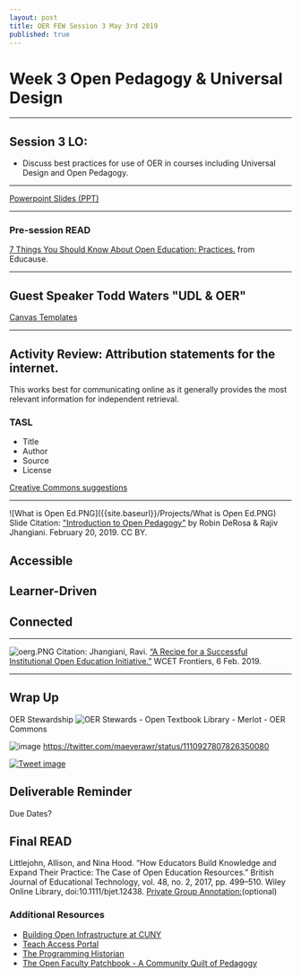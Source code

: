 ```yaml
---
layout: post
title: OER FEW Session 3 May 3rd 2019
published: true
---
```


# Week 3 Open Pedagogy & Universal Design
___

## Session 3 LO:
- Discuss best practices for use of OER in courses including Universal Design and Open Pedagogy.
___

[Powerpoint Slides (PPT)](https://1drv.ms/p/s!Ag8eizeb-0eygoc6P2mVK4IPMTSELQ)

___

### Pre-session READ
[7 Things You Should Know About Open Education: Practices.](https://library.educause.edu/resources/2018/7/7-things-you-should-know-about-open-education-practices) from Educause.

___
## Guest Speaker Todd Waters "UDL & OER"

[Canvas Templates](https://wcc.instructure.com/courses/1763751)
___

## Activity Review: Attribution statements for the internet.

This works best for communicating online as it generally provides the most relevant information for independent retrieval.

### TASL
- Title
- Author
- Source
- License

[Creative Commons suggestions](https://creativecommons.org/use-remix/get-permission/)
___

![What is Open Ed.PNG]({{site.baseurl}}/Projects/What is Open Ed.PNG)
Slide Citation: ["Introduction to Open Pedagogy"](https://speakerdeck.com/actualham/introduction-to-open-pedagogy) by Robin DeRosa & Rajiv Jhangiani. February 20, 2019.
CC BY.
## Accessible

## Learner-Driven

## Connected



___
![oerg.PNG]({{site.baseurl}}/Projects/oerg.PNG)
Citation: Jhangiani, Ravi. [“A Recipe for a Successful Institutional Open Education Initiative.”](https://wcetfrontiers.org/2019/02/06/successful-institutional-open-education-initiative/) WCET Frontiers, 6 Feb. 2019.

___

## Wrap Up
OER Stewardship
![OER Stewards](https://careframeworkorg.files.wordpress.com/2018/03/sustainableoer-graphic-01.png)
	- Open Textbook Library
    - Merlot
    - OER Commons

![image]({{site.baseurl}}/Projects/twitimage2.PNG)
https://twitter.com/maeverawr/status/1110927807826350080

[![Tweet image]({{site.baseurl}}/Projects/twitimage2.PNG)](https://twitter.com/maeverawr/status/1110927807826350080)



## Deliverable Reminder
Due Dates?

## Final READ
Littlejohn, Allison, and Nina Hood. “How Educators Build Knowledge and Expand Their Practice: The Case of Open Education Resources.” British Journal of Educational Technology, vol. 48, no. 2, 2017, pp. 499–510. Wiley Online Library, doi:10.1111/bjet.12438.
[Private Group Annotation:](https://hypothes.is/groups/ewjkgE3B/oer-few-2019)(optional)


### Additional Resources
- [Building Open Infrastructure at CUNY](https://cuny.manifoldapp.org/read/untitled-84d43a1f-0a80-4404-ad34-448a687f9d49/section/ddfef264-cc13-4636-9773-8565b5742a59)
- [Teach Access Portal](https://teachaccess.github.io/tutorial/#/0)
- [The Programming Historian](https://programminghistorian.org/)
- [The Open Faculty Patchbook - A Community Quilt of Pedagogy](https://facultypatchbook.pressbooks.com/)
